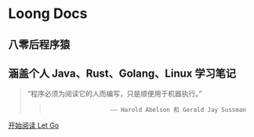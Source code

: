 <!-- _coverpage.md -->

# Loong Docs

## 八零后程序猿

## 涵盖个人 Java、Rust、Golang、Linux 学习笔记

> “程序必须为阅读它的人而编写，只是顺便用于机器执行。”  
>>                       —— Harold Abelson 和 Gerald Jay Sussman

[开始阅读 Let Go](/README.md)